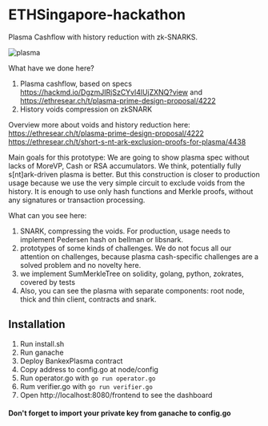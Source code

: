 # ETHSingapore-hackathon

Plasma Cashflow with history reduction with zk-SNARKS.

![plasma](https://challengepost-s3-challengepost.netdna-ssl.com/photos/production/software_thumbnail_photos/000/734/483/datas/medium.png)

What have we done here?
1. Plasma cashflow, based on specs https://hackmd.io/DgzmJIRjSzCYvl4lUjZXNQ?view and https://ethresear.ch/t/plasma-prime-design-proposal/4222
2. History voids compression on zkSNARK 

Overview more about voids and history reduction here:
https://ethresear.ch/t/plasma-prime-design-proposal/4222
https://ethresear.ch/t/short-s-nt-ark-exclusion-proofs-for-plasma/4438

Main goals for this prototype:
We are going to show plasma spec without lacks of MoreVP, Cash or RSA accumulators.
We think, potentially fully s[nt]ark-driven plasma is better. But this construction is closer to production usage because we use the very simple circuit to exclude voids from the history. It is enough to use only hash functions and Merkle proofs, without any signatures or transaction processing. 



What can you see here:
1. SNARK, compressing the voids. For production, usage needs to implement Pedersen hash on bellman or libsnark.
2. prototypes of some kinds of challenges. We do not focus all our attention on challenges, because plasma cash-specific challenges are a solved problem and no novelty here.
3. we implement SumMerkleTree on solidity, golang, python, zokrates, covered by tests
4. Also, you can see the plasma with separate components: root node, thick and thin client, contracts and snark.

## Installation

1. Run install.sh
2. Run ganache
3. Deploy BankexPlasma contract
4. Copy address to config.go at node/config
5. Run operator.go with `go run operator.go`
6. Rum verifier.go with `go run verifier.go`
7. Open http://localhost:8080/frontend to see the dashboard

#### Don't forget to import your private key from ganache to config.go



